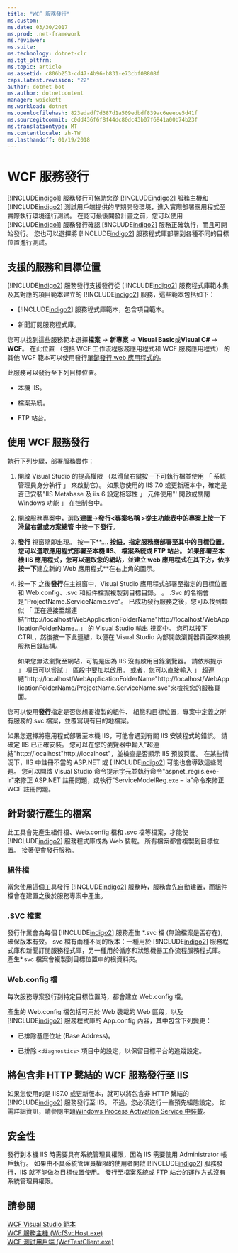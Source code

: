```yaml
---
title: "WCF 服務發行"
ms.custom: 
ms.date: 03/30/2017
ms.prod: .net-framework
ms.reviewer: 
ms.suite: 
ms.technology: dotnet-clr
ms.tgt_pltfrm: 
ms.topic: article
ms.assetid: c806b253-cd47-4b96-b831-e73cbf08808f
caps.latest.revision: "22"
author: dotnet-bot
ms.author: dotnetcontent
manager: wpickett
ms.workload: dotnet
ms.openlocfilehash: 823edadf7d387d1a509edbdf839ac6eeece5d41f
ms.sourcegitcommit: c0dd436f6f8f44dc80dc43b07f6841a00b74b23f
ms.translationtype: MT
ms.contentlocale: zh-TW
ms.lasthandoff: 01/19/2018
---
```

# <a name="wcf-service-publishing"></a>WCF 服務發行
[!INCLUDE[indigo1](../../../includes/indigo1-md.md)] 服務發行可協助您從 [!INCLUDE[indigo2](../../../includes/indigo2-md.md)] 服務主機和 [!INCLUDE[indigo2](../../../includes/indigo2-md.md)] 測試用戶端提供的早期開發環境，進入實際部署應用程式至實際執行環境進行測試。 在認可最後開發計畫之前，您可以使用 [!INCLUDE[indigo1](../../../includes/indigo1-md.md)] 服務發行確認 [!INCLUDE[indigo2](../../../includes/indigo2-md.md)] 服務正確執行，而且可開始發行。 您也可以選擇將 [!INCLUDE[indigo2](../../../includes/indigo2-md.md)] 服務程式庫部署到各種不同的目標位置進行測試。  
  
## <a name="supported-services-and-target-locations"></a>支援的服務和目標位置  
 [!INCLUDE[indigo2](../../../includes/indigo2-md.md)] 服務發行支援發行從 [!INCLUDE[indigo2](../../../includes/indigo2-md.md)] 服務程式庫範本集及其對應的項目範本建立的 [!INCLUDE[indigo2](../../../includes/indigo2-md.md)] 服務，這些範本包括如下：  
  
-   [!INCLUDE[indigo2](../../../includes/indigo2-md.md)] 服務程式庫範本，包含項目範本。  
  
-   新聞訂閱服務程式庫。  
  
 您可以找到這些服務範本選擇**檔案** -> **新專案** -> **Visual Basic**或**Visual C#**  ->  **WCF**。 在此位置 （包括 WCF 工作流程服務應用程式和 WCF 服務應用程式） 的其他 WCF 範本可以使用發行[單鍵發行 web 應用程式的](https://msdn.microsoft.com/library/dd465337\(v=vs.110\).aspx)。  
  
 此服務可以發行至下列目標位置。  
  
-   本機 IIS。  
  
-   檔案系統。  
  
-   FTP 站台。  
  
## <a name="using-wcf-service-publishing"></a>使用 WCF 服務發行  
 執行下列步驟，部署服務實作：  
  
1.  開啟 Visual Studio 的提高權限 （以滑鼠右鍵按一下可執行檔並使用 「 系統管理員身分執行 」 來啟動它）。  如果您使用的 IIS 7.0 或更新版本中，確定是否已安裝"IIS Metabase 及 iis 6 設定相容性 」 元件使用"' 開啟或關閉 Windows 功能 」 在控制台中。  
  
2.  開啟服務專案中，選取**建置**->**發行\<專案名稱 >**從主功能表中的專案上按一下滑鼠右鍵或**方案總管 中**按一下**發行**。  
  
3.  **發行** 視窗隨即出現。 按一下**...**. 按鈕，指定服務應部署至其中的目標位置。 您可以選取應用程式部署至本機 IIS、 檔案系統或 FTP 站台。 如果部署至本機 IIS 應用程式，您可以選取您的網站，並建立 web 應用程式在其下方，依序按一下**建立新的 Web 應用程式**在右上角的圖示。  
  
4.  按一下 之後**發行**在主視窗中，Visual Studio 應用程式部署至指定的目標位置和 Web.config、.svc 和組件檔案複製到目標目錄。 。 .Svc 的名稱會是"ProjectName.ServiceName.svc"。 已成功發行服務之後，您可以找到類似 「 正在連接至超連結"http://localhost/WebApplicationFolderName"http://localhost/WebApplicationFolderName...」 的 Visual Studio 輸出 視窗中。 您可以按下 CTRL，然後按一下此連結，以便在 Visual Studio 內部開啟瀏覽器頁面來檢視服務目錄結構。  
  
     如果您無法瀏覽至網站，可能是因為 IIS 沒有啟用目錄瀏覽器。 請依照提示 」 項目可以嘗試 」 區段中要加以啟用。 或者，您可以直接輸入 」 超連結"http://localhost/WebApplicationFolderName"http://localhost/WebApplicationFolderName/ProjectName.ServiceName.svc"來檢視您的服務頁面。  
  
 您可以使用**發行**指定是否您想要複製的組件、 組態和目標位置，專案中定義之所有服務的.svc 檔案，並覆寫現有目的地檔案。  
  
 如果您選擇將應用程式部署至本機 IIS，可能會遇到有關 IIS 安裝程式的錯誤。 請確定 IIS 已正確安裝。 您可以在您的瀏覽器中輸入"超連結"http://localhost"http://localhost"，並檢查是否顯示 IIS 預設頁面。  在某些情況下，IIS 中註冊不當的 ASP.NET 或 [!INCLUDE[indigo2](../../../includes/indigo2-md.md)] 可能也會導致這些問題。 您可以開啟 Visual Studio 命令提示字元並執行命令"aspnet_regiis.exe-ir"來修正 ASP.NET 註冊問題，或執行"ServiceModelReg.exe – ia"命令來修正 WCF 註冊問題。  
  
## <a name="files-generated-for-publishing"></a>針對發行產生的檔案  
 此工具會先產生組件檔、Web.config 檔和 .svc 檔等檔案，才能使 [!INCLUDE[indigo2](../../../includes/indigo2-md.md)] 服務程式庫成為 Web 裝載。 所有檔案都會複製到目標位置。 接著便會發行服務。  
  
### <a name="assembly-files"></a>組件檔  
 當您使用這個工具發行 [!INCLUDE[indigo2](../../../includes/indigo2-md.md)] 服務時，服務會先自動建置，而組件檔會在建置之後於服務專案中產生。  
  
### <a name="svc-file"></a>.SVC 檔案  
 發行作業會為每個 [!INCLUDE[indigo2](../../../includes/indigo2-md.md)] 服務產生 *.svc 檔 (無論檔案是否存在)，確保版本有效。 svc 檔有兩種不同的版本：一種用於 [!INCLUDE[indigo2](../../../includes/indigo2-md.md)] 服務程式庫和新聞訂閱服務程式庫，另一種用於循序和狀態機器工作流程服務程式庫。 產生\*.svc 檔案會複製到目標位置中的根資料夾。  
  
### <a name="webconfig-file"></a>Web.config 檔  
 每次服務專案發行到特定目標位置時，都會建立 Web.config 檔。  
  
 產生的 Web.config 檔包括可用於 Web 裝載的 Web 區段，以及 [!INCLUDE[indigo2](../../../includes/indigo2-md.md)] 服務程式庫的 App.config 內容，其中包含下列變更：  
  
-   已排除基底位址 (Base Address)。  
  
-   已排除 `<diagnostics>` 項目中的設定，以保留目標平台的追蹤設定。  
  
## <a name="publishing-wcf-services-with-non-http-bindings-to-iis"></a>將包含非 HTTP 繫結的 WCF 服務發行至 IIS  
 如果您使用的是 IIS7.0 或更新版本，就可以將包含非 HTTP 繫結的 [!INCLUDE[indigo2](../../../includes/indigo2-md.md)] 服務發行至 IIS。 不過，您必須進行一些預先組態設定。 如需詳細資訊，請參閱主題[Windows Process Activation Service 中裝載](../../../docs/framework/wcf/feature-details/hosting-in-windows-process-activation-service.md)。  
  
## <a name="security"></a>安全性  
 發行到本機 IIS 時需要具有系統管理員權限，因為 IIS 需要使用 Administrator 帳戶執行。 如果由不具系統管理員權限的使用者開啟 [!INCLUDE[indigo2](../../../includes/indigo2-md.md)] 服務發行，IIS 就不能做為目標位置使用。 發行至檔案系統或 FTP 站台的運作方式沒有系統管理員權限。  
  
## <a name="see-also"></a>請參閱  
 [WCF Visual Studio 範本](../../../docs/framework/wcf/wcf-vs-templates.md)  
 [WCF 服務主機 (WcfSvcHost.exe)](../../../docs/framework/wcf/wcf-service-host-wcfsvchost-exe.md)  
 [WCF 測試用戶端 (WcfTestClient.exe)](../../../docs/framework/wcf/wcf-test-client-wcftestclient-exe.md)
